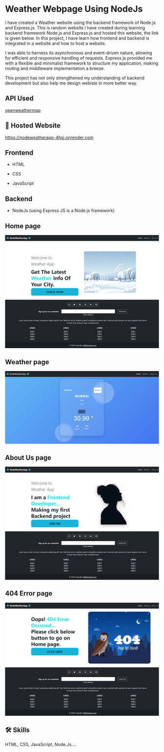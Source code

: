 
# Weather Webpage Using NodeJs

I have created a Weather website using the backend framework of Node.js and Express.js. This is random website I have created during learning backend framework Node.js and Express.js and hosted this website, the link is given below.
In this project, I have learn how frontend and backend is integrated in a website and how to host a website.

I was able to harness its asynchronous and event-driven nature, allowing for efficient and responsive handling of requests. Express.js provided me with a flexible and minimalist framework to structure my application, making routing and middleware implementation a breeze.

This project has not only strengthened my understanding of backend development but also help me design webiste in more better way.
##  API Used



[openweathermap](https://openweathermap.org)


## 🔗 Hosted Website
https://nodeweatherapp-4hsj.onrender.com





## Frontend

- HTML

- CSS

- JavaScript

## Backend

- NodeJs (using Express JS is a Node.js framework)













## Home page

![App Screenshot](https://github.com/devgeek2700/Webpage-using-NodeJs/blob/master/public/Images/output1.png?raw=true)

## Weather page

![App Screenshot](https://github.com/devgeek2700/Webpage-using-NodeJs/blob/master/public/Images/output2.png?raw=true)

## About Us page

![App Screenshot](https://github.com/devgeek2700/Webpage-using-NodeJs/blob/master/public/Images/output3.png?raw=true)

## 404 Error page

![App Screenshot](https://github.com/devgeek2700/Webpage-using-NodeJs/blob/master/public/Images/output4.png?raw=true)



## 🛠 Skills
HTML, CSS, JavaScript, Node.Js....

